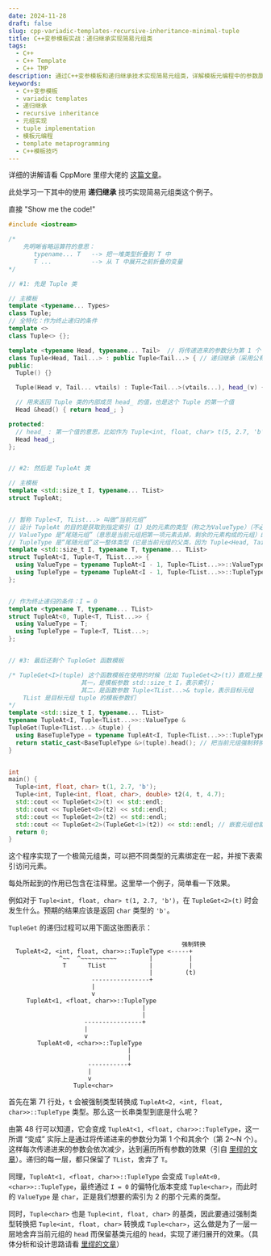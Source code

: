 ```yaml
---
date: 2024-11-28
draft: false
slug: cpp-variadic-templates-recursive-inheritance-minimal-tuple
title: C++变参模板实战：递归继承实现简易元组类
tags:
  - C++
  - C++ Template
  - C++ TMP
description: 通过C++变参模板和递归继承技术实现简易元组类，详解模板元编程中的参数展开和类型萃取技巧 | Implementing a Simple Tuple Class Using C++ Variadic Templates and Recursive Inheritance, with a Detailed Explanation of Parameter Expansion and Type Extraction Techniques in Template Metaprogramming
keywords:
  - C++变参模板
  - variadic templates
  - 递归继承
  - recursive inheritance
  - 元组实现
  - tuple implementation
  - 模板元编程
  - template metaprogramming
  - C++模板技巧
---
```


详细的讲解请看 CppMore 里缪大佬的 [这篇文章](https://www.cppmore.com/2020/04/25/understanding-variadic-templates/)。

此处学习一下其中的使用 **递归继承** 技巧实现简易元组类这个例子。

直接 "Show me the code!"

`````cpp
#include <iostream>

/*
    先明晰省略运算符的意思：
       typename... T   --> 把一堆类型折叠到 T 中
       T ...           --> 从 T 中展开之前折叠的变量
*/

// #1: 先是 Tuple 类

// 主模板
template <typename... Types>
class Tuple;
// 全特化：作为终止递归的条件
template <>
class Tuple<> {};

template <typename Head, typename... Tail>  // 将传递进来的参数分为第 1 个（称之为 Head）和其余个（第 2～N 个，折叠在 Tail 里）
class Tuple<Head, Tail...> : public Tuple<Tail...> { // 递归继承（采用公有继承）
public:
  Tuple() {}

  Tuple(Head v, Tail... vtails) : Tuple<Tail...>(vtails...), head_(v) {}

  // 用来返回 Tuple 类的内部成员 head_ 的值，也是这个 Tuple 的第一个值
  Head &head() { return head_; }

protected:
  // head_ : 第一个值的意思，比如作为 Tuple<int, float, char> t(5, 2.7, 'b') 其中的 5
  Head head_;
};


// #2: 然后是 TupleAt 类

// 主模板
template <std::size_t I, typename... TList>
struct TupleAt;


// 暂称 Tuple<T, TList...> 叫做“当前元组”
// 设计 TupleAt 的目的是获取到指定索引（I）处的元素的类型（称之为ValueType）（不必获取到具体的值，这个任务交给 Tuple 类的 head() 方法解决）
// ValueType 是“尾随元组”（意思是当前元组把第一项元素去掉，剩余的元素构成的元组）的第一个元素的类型
// TupleType 是“尾随元组”这一整体类型（它是当前元组的父类，因为 Tuple<Head, Tail...> 公有继承了 Tuple<Tail...>）
template <std::size_t I, typename T, typename... TList>
struct TupleAt<I, Tuple<T, TList...>> {
  using ValueType = typename TupleAt<I - 1, Tuple<TList...>>::ValueType;
  using TupleType = typename TupleAt<I - 1, Tuple<TList...>>::TupleType;
};


// 作为终止递归的条件：I = 0
template <typename T, typename... TList>
struct TupleAt<0, Tuple<T, TList...>> {
  using ValueType = T;
  using TupleType = Tuple<T, TList...>;
};


// #3: 最后还剩个 TupleGet 函数模板

/* TupleGet<I>(tuple) 这个函数模板在使用的时候（比如 TupleGet<2>(t)）直观上接受两个参数：
                    其一，是模板参数 std::size_t I，表示索引；
                    其二，是函数参数 Tuple<TList...>& tuple，表示目标元组
    TList 是目标元组 tuple 的模板参数们
*/
template <std::size_t I, typename... TList>
typename TupleAt<I, Tuple<TList...>>::ValueType &
TupleGet(Tuple<TList...> &tuple) {
  using BaseTupleType = typename TupleAt<I, Tuple<TList...>>::TupleType;
  return static_cast<BaseTupleType &>(tuple).head(); // 把当前元组强制转换其类型为上一层元组（也就是当前元组的尾随元组），.head() 的结果就会变成尾随元组的 head_
}


int
main() {
  Tuple<int, float, char> t(1, 2.7, 'b');
  Tuple<int, Tuple<int, float, char>, double> t2(4, t, 4.7);
  std::cout << TupleGet<2>(t) << std::endl;
  std::cout << TupleGet<0>(t2) << std::endl;
  std::cout << TupleGet<2>(t2) << std::endl;
  std::cout << TupleGet<2>(TupleGet<1>(t2)) << std::endl; // 嵌套元组也能正常处理哦
  return 0;
}
`````

这个程序实现了一个极简元组类，可以把不同类型的元素绑定在一起，并按下表索引访问元素。

每处所起到的作用已包含在注释里。这里举一个例子，简单看一下效果。

例如对于 `Tuple<int, float, char> t(1, 2.7, 'b')`，在 `TupleGet<2>(t)` 时会发生什么。预期的结果应该是返回 `char` 类型的 `'b'`。

`TupleGet` 的递归过程可以用下面这张图表示：

`````text
                                                强制转换
  TupleAt<2, <int, float, char>>::TupleType <-----+ 
              ^~~  ^~~~~~~~~~~         |          | 
               T      TList            |          | 
                                       |         (t)
                       ----------------+            
                       |                            
                       v                            
     TupleAt<1, <float, char>>::TupleType           
                                     |              
                                     |              
                     ----------------+              
                     |                              
                     v                              
        TupleAt<0, <char>>::TupleType               
                                 |                  
                                 |                  
                      -----------+                  
                      |                             
                      v                             
                  Tuple<char>                       
`````

首先在第 71 行处，`t` 会被强制类型转换成 `TupleAt<2, <int, float, char>>::TupleType` 类型。那么这一长串类型到底是什么呢？

由第 48 行可以知道，它会变成 `TupleAt<1, <float, char>>::TupleType`，这一所谓 “变成” 实际上是通过将传递进来的参数分为第 1 个和其余个（第 2～N 个）。这样每次传递进来的参数会依次减少，达到遍历所有参数的效果（引自 [里缪的文章](https://www.cppmore.com/2020/04/25/understanding-variadic-templates/)）。递归的每一层，都只保留了 `TList`，舍弃了 `T`。

同理，`TupleAt<1, <float, char>>::TupleType` 会变成 `TupleAt<0, <char>>::TupleType`，最终通过 `I = 0` 的偏特化版本变成 `Tuple<char>`，而此时的 `ValueType` 是 `char`，正是我们想要的索引为 2 的那个元素的类型。

同时，`Tuple<char>` 也是 `Tuple<int, float, char>` 的基类，因此要通过强制类型转换把 `Tuple<int, float, char>` 转换成 `Tuple<char>`，这么做是为了一层一层地舍弃当前元组的 `head` 而保留基类元组的 `head`，实现了递归展开的效果。（具体分析和设计思路请看 [里缪的文章](https://www.cppmore.com/2020/04/25/understanding-variadic-templates/)）
